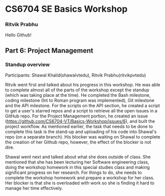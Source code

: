 # CS6704 SE Basics Workshop
### Ritvik Prabhu
Hello Github!

## Part 6: Project Management
### Standup overview

Participants: Shawal Khalid(shawal<at>vt<dot>edu), Ritvik Prabhu(ritvikp<at>vt<dot>edu)

Ritvik went first and talked about his progress in this workshop. He was able to complete almost all of the parts of the workshop except the standup (which was taking place at the time). He completed the Bash milestone, coding milestone (Int to Roman program was implemented), Git milestone and the API milestone. For the scripts on the API section, he created a script to get a user's starred repos and a script to retrieve all the open issues in a GitHub repo. For the Project Management portion, he created an issue (https://github.com/CS6704-VT/Basics-Workshop/issues/6), and built the project workflow. As mentioned earlier, the task that needs to be done to complete this task is the stand-up and uploading of his code into Shawal's repo (on a separate branch). His blocker was waiting on Shawal to complete the creation of her Github repo, however, the effect of the blocker is not dire.

Shawal went next and talked about what she does outside of class. She mentioned that she has been lecturing her Software engineering class, doing the workshop homework in this special studies class and making significant progress on her research. For things to do, she needs to complete the workshop homework and prepare a workshop for her class. Her blocker is that she is overloaded with work so she is finding it hard to manage her time effectively.
